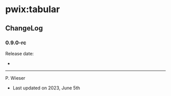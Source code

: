 # pwix:tabular

## ChangeLog

### 0.9.0-rc

Release date: 

- 

---
P. Wieser
- Last updated on 2023, June 5th
